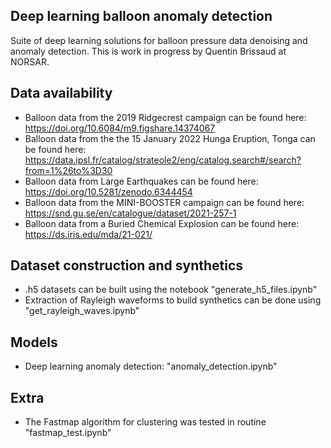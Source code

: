 ## Deep learning balloon anomaly detection
Suite of deep learning solutions for balloon pressure data denoising and anomaly detection. This is work in progress by Quentin Brissaud at NORSAR.

## Data availability
- Balloon data from the 2019 Ridgecrest campaign can be found here: https://doi.org/10.6084/m9.figshare.14374067
- Balloon data from the the 15 January 2022 Hunga Eruption, Tonga can be found here: https://data.ipsl.fr/catalog/strateole2/eng/catalog.search#/search?from=1%26to%3D30
- Balloon data from Large Earthquakes can be found here: https://doi.org/10.5281/zenodo.6344454
- Balloon data from the MINI-BOOSTER campaign can be found here: https://snd.gu.se/en/catalogue/dataset/2021-257-1
- Balloon data from a Buried Chemical Explosion can be found here: https://ds.iris.edu/mda/21-021/

## Dataset construction and synthetics
- .h5 datasets can be built using the notebook "generate_h5_files.ipynb"
- Extraction of Rayleigh waveforms to build synthetics can be done using "get_rayleigh_waves.ipynb" 

## Models
- Deep learning anomaly detection: "anomaly_detection.ipynb"

## Extra
- The Fastmap algorithm for clustering was tested in routine "fastmap_test.ipynb"